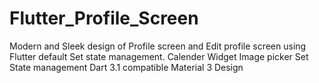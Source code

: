 # Flutter_Profile_Screen
Modern and Sleek design of Profile screen and Edit profile screen using Flutter default Set state management.
Calender Widget
Image picker
Set State management 
Dart 3.1 compatible
Material 3 Design
